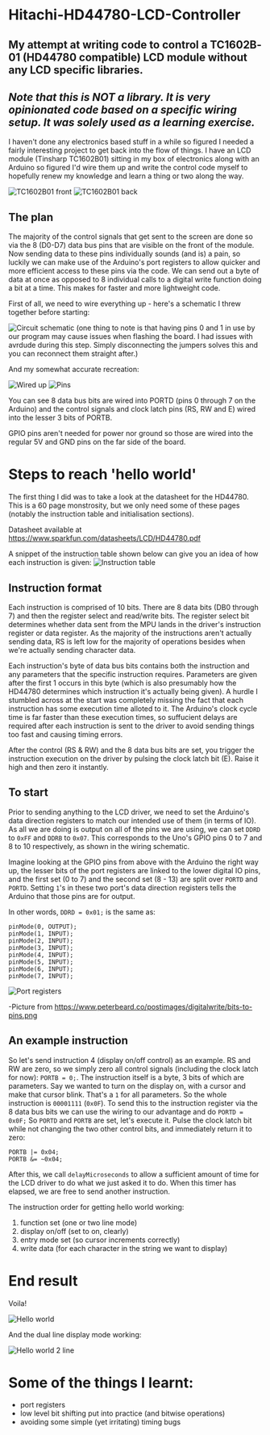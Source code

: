 # Hitachi-HD44780-LCD-Controller
## My attempt at writing code to control a TC1602B­01 (HD44780 compatible) LCD module without any LCD specific libraries.

## *Note that this is NOT a library. It is very opinionated code based on a specific wiring setup. It was solely used as a learning exercise.*

I haven't done any electronics based stuff in a while so figured I needed a fairly interesting project to get back into the flow of things. I have an LCD module (Tinsharp TC1602B­01) sitting in my box of electronics along with an Arduino so figured I'd wire them up and write the control code myself to hopefully renew my knowledge and learn a thing or two along the way.


![TC1602B­01 front](img/lcd_front.jpg)
![TC1602B­01 back](img/lcd_back.jpg)

## The plan
The majority of the control signals that get sent to the screen are done so via the 8 (D0-D7) data bus pins that are visible on the front of the module. Now sending data to these pins individually sounds (and is) a pain, so luckily we can make use of the Arduino's port registers to allow quicker and more efficient access to these pins via the code. We can send out a byte of data at once as opposed to 8 individual calls to a digital write function doing a bit at a time. This makes for faster and more lightweight code.

First of all, we need to wire everything up - here's a schematic I threw together before starting:

![Circuit schematic](img/citcuit_schematic.png)
(one thing to note is that having pins 0 and 1 in use by our program may cause issues when flashing the board. I had issues with avrdude during this step. Simply disconnecting the jumpers solves this and you can reconnect them straight after.)

And my somewhat accurate recreation:

![Wired up](img/wired_up.jpg)
![Pins](img/pins.jpg)

You can see 8 data bus bits are wired into PORTD (pins 0 through 7 on the Arduino) and the control signals and clock latch pins (RS, RW and E) wired into the lesser 3 bits of PORTB.

GPIO pins aren't needed for power nor ground so those are wired into the regular 5V and GND pins on the far side of the board.

# Steps to reach 'hello world'
The first thing I did was to take a look at the datasheet for the HD44780. This is a 60 page monstrosity, but we only need some of these pages (notably the instruction table and initialisation sections).

Datasheet available at https://www.sparkfun.com/datasheets/LCD/HD44780.pdf

A snippet of the instruction table shown below can give you an idea of how each instruction is given: 
![Instruction table](img/instruction_table.png)

## Instruction format
Each instruction is comprised of 10 bits. There are 8 data bits (DB0 through 7) and then the register select and read/write bits. The register select bit determines whether data sent from the MPU lands in the driver's instruction register or data register. As the majority of the instructions aren't actually sending data, RS is left low for the majority of operations besides when we're actually sending character data.

Each instruction's byte of data bus bits contains both the instruction and any parameters that the specific instruction requires. Parameters are given after the first 1 occurs in this byte (which is also presumably how the HD44780 determines which instruction it's actually being given). A hurdle I stumbled across at the start was completely missing the fact that each instruction has some execution time alloted to it. The Arduino's clock cycle time is far faster than these execution times, so suffucient delays are required after each instruction is sent to the driver to avoid sending things too fast and causing timing errors.

After the control (RS & RW) and the 8 data bus bits are set, you trigger the instruction execution on the driver by pulsing the clock latch bit (E). Raise it high and then zero it instantly.

## To start

Prior to sending anything to the LCD driver, we need to set the Arduino's data direction registers to match our intended use of them (in terms of IO). As all we are doing is output on all of the pins we are using, we can set `DDRD` to `0xFF` and `DDRB` to `0x07`. This corresponds to the Uno's GPIO pins 0 to 7 and 8 to 10 respectively, as shown in the wiring schematic.

Imagine looking at the GPIO pins from above with the Arduino the right way up, the lesser bits of the port registers are linked to the lower digital IO pins, and the first set (0 to 7) and the second set (8 - 13) are split over `PORTD` and `PORTD`. Setting `1`'s in these two port's data direction registers tells the Arduino that those pins are for output.

In other words, `DDRD = 0x01;` is the same as:

```
pinMode(0, OUTPUT);
pinMode(1, INPUT);
pinMode(2, INPUT);
pinMode(3, INPUT);
pinMode(4, INPUT);
pinMode(5, INPUT);
pinMode(6, INPUT);
pinMode(7, INPUT);
```

![Port registers](img/bits-to-pins.png)

-Picture from https://www.peterbeard.co/postimages/digitalwrite/bits-to-pins.png

## An example instruction
So let's send instruction 4 (display on/off control) as an example. RS and RW are zero, so we simply zero all control signals (including the clock latch for now): `PORTB = 0;`. The instruction itself is a byte, 3 bits of which are parameters. Say we wanted to turn on the display on, with a cursor and make that cursor blink. That's a `1` for all parameters. So the whole instruction is `00001111` (`0x0F`). To send this to the instruction register via the 8 data bus bits we can use the wiring to our advantage and do `PORTD = 0x0F;` So `PORTD` and `PORTB` are set, let's execute it. Pulse the clock latch bit while not changing the two other control bits, and immediately return it to zero:

```
PORTB |= 0x04;
PORTB &= ~0x04;
```

After this, we call `delayMicroseconds` to allow a sufficient amount of time for the LCD driver to do what we just asked it to do. When this timer has elapsed, we are free to send another instruction.

The instruction order for getting hello world working:
1. function set (one or two line mode)
2. display on/off (set to on, clearly)
3. entry mode set (so cursor increments correctly)
4. write data (for each character in the string we want to display)

# End result
Voila!

![Hello world](img/working.jpg)

And the dual line display mode working:

![Hello world 2 line](img/2_line_working.jpg)

# Some of the things I learnt:
- port registers
- low level bit shifting put into practice (and bitwise operations)
- avoiding some simple (yet irritating) timing bugs

